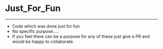 # Just_For_Fun
_______________________________________________________________________

* Code which was done just for fun
* No specific purpose.....
* If you feel there can be a purpose for any of these just give a PR and would be happy to collaborate
